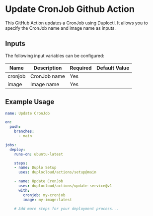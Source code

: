 # Update CronJob Github Action

This GitHub Action updates a CronJob using Duploctl. It allows you to specify the CronJob name and image name as inputs.

## Inputs

The following input variables can be configured:

| Name      | Description     | Required | Default Value |
|-----------|-----------------|----------|---------------|
| cronjob   | CronJob name    | Yes      |               |
| image     | Image name      | Yes      |               |

## Example Usage

```yaml
name: Update CronJob

on:
  push:
    branches:
      - main

jobs:
  deploy:
    runs-on: ubuntu-latest

    steps:
    - name: Duplo Setup
      uses: duplocloud/actions/setup@main

    - name: Update CronJob
      uses: duplocloud/actions/update-service@v1
      with:
        cronjob: my-cronjob
        image: my-image:latest

    # Add more steps for your deployment process...
```
